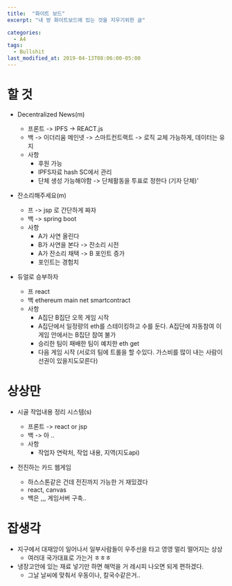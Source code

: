 ```yaml
---
title:  "화이트 보드"
excerpt: "내 방 화이트보드에 있는 것을 지우기위한 글"

categories:
  - A4
tags:
  - Bullshit
last_modified_at: 2019-04-13T08:06:00-05:00
---
```


# 할 것
* Decentralized News(m)
    - 프론트 -> IPFS -> REACT.js
    - 백 -> 이더리움 메인넷 -> 스마트컨트랙트 -> 로직 교체 가능하게, 데이터는 유지
    * 사항
        - 후원 가능 
        - IPFS자료 hash SC에서 관리
        - 단체 생성 가능해야함 -> 단체활동을 투표로 정한다 (기자 단체)'

* 잔소리해주세요(m)
    - 프 -> jsp 로 간단하게 짜자
    - 백 -> spring boot
    * 사항
        - A가 사연 올린다
        - B가 사연을 본다 -> 잔소리 시전
        - A가 잔소리 채택 -> B 포인트 증가
        - 포인트는 경험치 

* 듀얼로 승부하자
    - 프 react
    - 백 ethereum main net smartcontract
    * 사항
        - A집단 B집단 오목 게임 시작
        - A집단에서 일정량의 eth를 스테이킹하고 수를 둔다. A집단에 자동참여 이게임 안에서는 B집단 참여 불가
        - 승리한 팀이 패배한 팀이 예치한 eth get
        - 다음 게임 시작 (서로의 팀에 트롤을 할 수있다. 가스비를 많이 내는 사람이 선권이 있을지도모른다)

# 상상만
* 시골 작업내용 정리 시스템(s)
    - 프론트 -> react or jsp
    - 백 -> 아 ..
    * 사항
        - 작업자 연락처, 작업 내용, 지역(지도api)

* 전진하는 카드 웹게임
    - 하스스톤같은 건데 전진까지 가능한 거 재밌겠다
    - react, canvas
    - 백은 ,,, 게임서버 구축..

# 잡생각
* 지구에서 대재앙이 일어나서 일부사람들이 우주선을 타고 영영 멀리 떨어지는 상상
    - 여러대 국가대표로 가는거 ㅎㅎㅎ
* 냉장고안에 있는 재료 넣기만 하면 해먹을 거 레시피 나오면 되게 편하겠다. 
    - 그날 날씨에 맞춰서 우동이나, 칼국수같은거..
